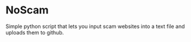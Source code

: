 # NoScam
Simple python script that lets you input scam websites into a text file and uploads them to github.
 
